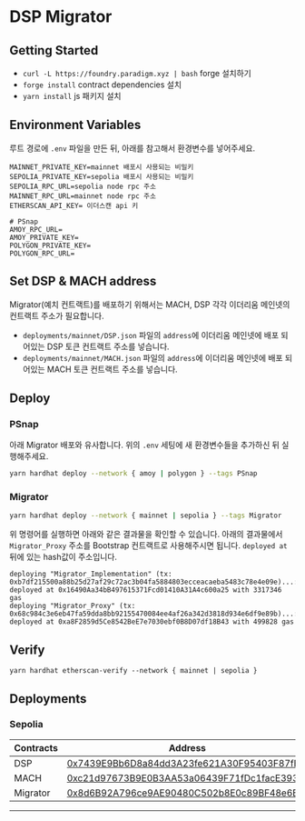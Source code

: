 # DSP Migrator

## Getting Started

- `curl -L https://foundry.paradigm.xyz | bash` forge 설치하기
- `forge install` contract dependencies 설치
- `yarn install` js 패키지 설치

## Environment Variables

루트 경로에 `.env` 파일을 만든 뒤, 아래를 참고해서 환경변수를 넣어주세요.

```
MAINNET_PRIVATE_KEY=mainnet 배포시 사용되는 비밀키
SEPOLIA_PRIVATE_KEY=sepolia 배포시 사용되는 비밀키
SEPOLIA_RPC_URL=sepolia node rpc 주소
MAINNET_RPC_URL=mainnet node rpc 주소
ETHERSCAN_API_KEY= 이더스캔 api 키

# PSnap
AMOY_RPC_URL=
AMOY_PRIVATE_KEY=
POLYGON_PRIVATE_KEY=
POLYGON_RPC_URL=
```

## Set DSP & MACH address

Migrator(예치 컨트랙트)를 배포하기 위해서는 MACH, DSP 각각 이더리움 메인넷의 컨트랙트 주소가 필요합니다.

- `deployments/mainnet/DSP.json` 파일의 `address`에 이더리움 메인넷에 배포 되어있는 DSP 토큰 컨트랙트 주소를 넣습니다.
- `deployments/mainnet/MACH.json` 파일의 `address`에 이더리움 메인넷에 배포 되어있는 MACH 토큰 컨트랙트 주소를 넣습니다.

## Deploy

### PSnap
아래 Migrator 배포와 유사합니다. 위의 `.env` 세팅에 새 환경변수들을 추가하신 뒤 실행해주세요.
```sh
yarn hardhat deploy --network { amoy | polygon } --tags PSnap
```

### Migrator
```sh
yarn hardhat deploy --network { mainnet | sepolia } --tags Migrator
```

위 명령어를 실행하면 아래와 같은 결과물을 확인할 수 있습니다. 아래의 결과물에서 `Migrator_Proxy` 주소를 Bootstrap
컨트랙트로 사용해주시면 됩니다. `deployed at` 뒤에 있는 hash값이 주소입니다.

```
deploying "Migrator_Implementation" (tx: 0xb7df215500a88b25d27af29c72ac3b04fa5884803ecceacaeba5483c78e4e09e)...: deployed at 0x16490Aa34bB497615371Fcd01410A31A4c600a25 with 3317346 gas
deploying "Migrator_Proxy" (tx: 0x68c984c3e6eb47fa59dda8bb92155470084ee4af26a342d3818d934e6df9e89b)...: deployed at 0xa8F2859d5Ce8542BeE7e7030ebf0B8D07df18B43 with 499828 gas
```

## Verify

```
yarn hardhat etherscan-verify --network { mainnet | sepolia }
```

## Deployments

### Sepolia

| Contracts | Address                                                                                                                       |
| --------- | ----------------------------------------------------------------------------------------------------------------------------- |
| DSP       | [0x7439E9Bb6D8a84dd3A23fe621A30F95403F87fB9](https://sepolia.etherscan.io/address/0x7439E9Bb6D8a84dd3A23fe621A30F95403F87fB9) |
| MACH      | [0xc21d97673B9E0B3AA53a06439F71fDc1facE393B](https://sepolia.etherscan.io/address/0xc21d97673B9E0B3AA53a06439F71fDc1facE393B) |
| Migrator  | [0x8d6B92A796ce9AE90480C502b8E0c89BF48e6B3f](https://sepolia.etherscan.io/address/0x8d6B92A796ce9AE90480C502b8E0c89BF48e6B3f) |

---
